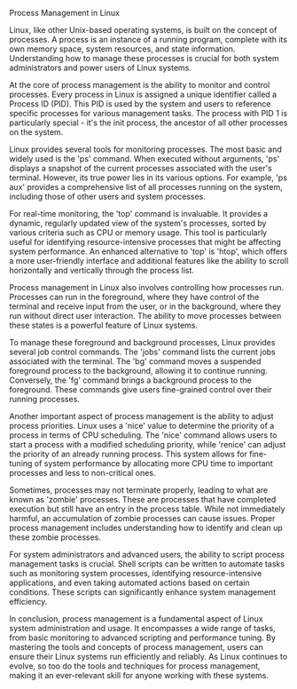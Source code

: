 Process Management in Linux

Linux, like other Unix-based operating systems, is built on the concept of processes. A process is an instance of a running program, complete with its own memory space, system resources, and state information. Understanding how to manage these processes is crucial for both system administrators and power users of Linux systems.

At the core of process management is the ability to monitor and control processes. Every process in Linux is assigned a unique identifier called a Process ID (PID). This PID is used by the system and users to reference specific processes for various management tasks. The process with PID 1 is particularly special - it's the init process, the ancestor of all other processes on the system.

Linux provides several tools for monitoring processes. The most basic and widely used is the 'ps' command. When executed without arguments, 'ps' displays a snapshot of the current processes associated with the user's terminal. However, its true power lies in its various options. For example, 'ps aux' provides a comprehensive list of all processes running on the system, including those of other users and system processes.

For real-time monitoring, the 'top' command is invaluable. It provides a dynamic, regularly updated view of the system's processes, sorted by various criteria such as CPU or memory usage. This tool is particularly useful for identifying resource-intensive processes that might be affecting system performance. An enhanced alternative to 'top' is 'htop', which offers a more user-friendly interface and additional features like the ability to scroll horizontally and vertically through the process list.

Process management in Linux also involves controlling how processes run. Processes can run in the foreground, where they have control of the terminal and receive input from the user, or in the background, where they run without direct user interaction. The ability to move processes between these states is a powerful feature of Linux systems.

To manage these foreground and background processes, Linux provides several job control commands. The 'jobs' command lists the current jobs associated with the terminal. The 'bg' command moves a suspended foreground process to the background, allowing it to continue running. Conversely, the 'fg' command brings a background process to the foreground. These commands give users fine-grained control over their running processes.

Another important aspect of process management is the ability to adjust process priorities. Linux uses a 'nice' value to determine the priority of a process in terms of CPU scheduling. The 'nice' command allows users to start a process with a modified scheduling priority, while 'renice' can adjust the priority of an already running process. This system allows for fine-tuning of system performance by allocating more CPU time to important processes and less to non-critical ones.

Sometimes, processes may not terminate properly, leading to what are known as 'zombie' processes. These are processes that have completed execution but still have an entry in the process table. While not immediately harmful, an accumulation of zombie processes can cause issues. Proper process management includes understanding how to identify and clean up these zombie processes.

For system administrators and advanced users, the ability to script process management tasks is crucial. Shell scripts can be written to automate tasks such as monitoring system processes, identifying resource-intensive applications, and even taking automated actions based on certain conditions. These scripts can significantly enhance system management efficiency.

In conclusion, process management is a fundamental aspect of Linux system administration and usage. It encompasses a wide range of tasks, from basic monitoring to advanced scripting and performance tuning. By mastering the tools and concepts of process management, users can ensure their Linux systems run efficiently and reliably. As Linux continues to evolve, so too do the tools and techniques for process management, making it an ever-relevant skill for anyone working with these systems.